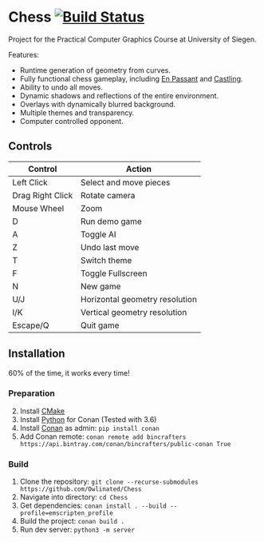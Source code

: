 # Chess [![Build Status](https://travis-ci.com/Owlinated/Chess.svg?branch=master)](https://travis-ci.com/Owlinated/Chess)

Project for the Practical Computer Graphics Course at University of Siegen.

Features:
- Runtime generation of geometry from curves.
- Fully functional chess gameplay, including [En Passant](https://en.wikipedia.org/wiki/En_passant) and [Castling](https://en.wikipedia.org/wiki/Castling).
- Ability to undo all moves.
- Dynamic shadows and reflections of the entire environment.
- Overlays with dynamically blurred background.
- Multiple themes and transparency.
- Computer controlled opponent.

## Controls

| Control          | Action                         |
|------------------|--------------------------------|
| Left Click       | Select and move pieces         |
| Drag Right Click | Rotate camera                  |
| Mouse Wheel      | Zoom                           |
| D                | Run demo game                  |
| A                | Toggle AI                      |
| Z                | Undo last move                 |
| T                | Switch theme                   |
| F                | Toggle Fullscreen              |
| N                | New game                       |
| U/J              | Horizontal geometry resolution |
| I/K              | Vertical geometry resolution   |
| Escape/Q         | Quit game                      |

## Installation

60% of the time, it works every time!

### Preparation

2. Install [CMake](https://cmake.org/download/)
3. Install [Python](https://www.python.org/downloads/) for Conan (Tested with 3.6)
4. Install [Conan](https://www.conan.io/downloads.html) as admin: `pip install conan`
5. Add Conan remote: `conan remote add bincrafters https://api.bintray.com/conan/bincrafters/public-conan True`

### Build

1. Clone the repository: `git clone --recurse-submodules https://github.com/Owlinated/Chess`
2. Navigate into directory: `cd Chess`
3. Get dependencies: `conan install . --build --profile=emscripten_profile`
4. Build the project: `conan build .`
5. Run dev server: `python3 -m server`
